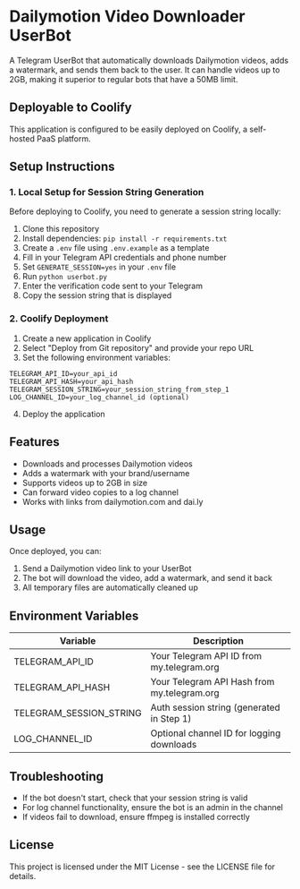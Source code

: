 # Dailymotion Video Downloader UserBot

A Telegram UserBot that automatically downloads Dailymotion videos, adds a watermark, and sends them back to the user. It can handle videos up to 2GB, making it superior to regular bots that have a 50MB limit.

## Deployable to Coolify

This application is configured to be easily deployed on Coolify, a self-hosted PaaS platform.

## Setup Instructions

### 1. Local Setup for Session String Generation

Before deploying to Coolify, you need to generate a session string locally:

1. Clone this repository
2. Install dependencies: `pip install -r requirements.txt`
3. Create a `.env` file using `.env.example` as a template
4. Fill in your Telegram API credentials and phone number
5. Set `GENERATE_SESSION=yes` in your `.env` file
6. Run `python userbot.py`
7. Enter the verification code sent to your Telegram
8. Copy the session string that is displayed

### 2. Coolify Deployment

1. Create a new application in Coolify
2. Select "Deploy from Git repository" and provide your repo URL
3. Set the following environment variables:

```
TELEGRAM_API_ID=your_api_id
TELEGRAM_API_HASH=your_api_hash
TELEGRAM_SESSION_STRING=your_session_string_from_step_1
LOG_CHANNEL_ID=your_log_channel_id (optional)
```

4. Deploy the application

## Features

- Downloads and processes Dailymotion videos
- Adds a watermark with your brand/username
- Supports videos up to 2GB in size
- Can forward video copies to a log channel
- Works with links from dailymotion.com and dai.ly

## Usage

Once deployed, you can:

1. Send a Dailymotion video link to your UserBot
2. The bot will download the video, add a watermark, and send it back
3. All temporary files are automatically cleaned up

## Environment Variables

| Variable | Description |
|----------|-------------|
| TELEGRAM_API_ID | Your Telegram API ID from my.telegram.org |
| TELEGRAM_API_HASH | Your Telegram API Hash from my.telegram.org |
| TELEGRAM_SESSION_STRING | Auth session string (generated in Step 1) |
| LOG_CHANNEL_ID | Optional channel ID for logging downloads |

## Troubleshooting

- If the bot doesn't start, check that your session string is valid
- For log channel functionality, ensure the bot is an admin in the channel
- If videos fail to download, ensure ffmpeg is installed correctly

## License

This project is licensed under the MIT License - see the LICENSE file for details. 